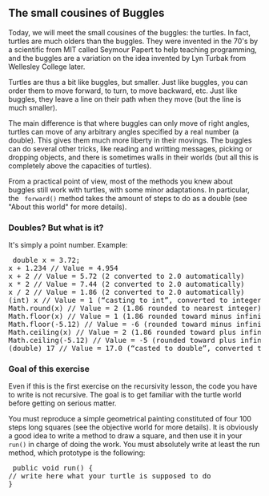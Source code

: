 
## The small cousines of Buggles ##
Today, we will meet the small cousines of the buggles: the turtles. In fact,
turtles are much olders than the buggles. They were invented in the 70's by
a scientific from MIT called Seymour Papert to help teaching programming,
and the buggles are a variation on the idea invented by Lyn Turbak from
Wellesley College later.

Turtles are thus a bit like buggles, but smaller. Just like buggles, you can
order them to move forward, to turn, to move backward, etc. Just like
buggles, they leave a line on their path when they move (but the line is
much smaller).

The main difference is that where buggles can only move of right angles,
turtles can move of any arbitrary angles specified by a real number (a
double). This gives them much more liberty in their movings. The buggles can
do several other tricks, like reading and writting messages, picking or
dropping objects, and there is sometimes walls in their worlds (but all this
is completely above the capacities of turtles).

From a practical point of view, most of the methods you knew about buggles
still work with turtles, with some minor adaptations. In particular, the ` forward()` method takes the amount of steps to do as a double
(see "About this world" for more details). 
### Doubles? But what is it? ###
It's simply a point number. Example: 
<pre> double x = 3.72;
x + 1.234 // Value = 4.954
x + 2 // Value = 5.72 (2 converted to 2.0 automatically)
x * 2 // Value = 7.44 (2 converted to 2.0 automatically)
x / 2 // Value = 1.86 (2 converted to 2.0 automatically)
(int) x // Value = 1 (“casting to int”, converted to integer by truncating)
Math.round(x) // Value = 2 (1.86 rounded to nearest integer)
Math.floor(x) // Value = 1 (1.86 rounded toward minus infinity)
Math.floor(-5.12) // Value = -6 (rounded toward minus infinity)
Math.ceiling(x) // Value = 2 (1.86 rounded toward plus infinity)
Math.ceiling(-5.12) // Value = -5 (rounded toward plus infinity)
(double) 17 // Value = 17.0 (“casted to double”, converted to double)</pre>

### Goal of this exercise ###
Even if this is the first exercise on the recursivity lesson, the code you
have to write is not recursive. The goal is to get familiar with the turtle
world before getting on serious matter.

You must reproduce a simple geometrical painting constituted of four 100
steps long squares (see the objective world for more details). It is
obviously a good idea to write a method to draw a square, and then use it in
your ` run()` in charge of doing the work. You must absolutely
write at least the run method, which prototype is the following: 
<pre> public void run() {
// write here what your turtle is supposed to do
}</pre>

